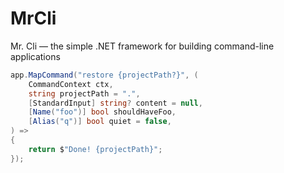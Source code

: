 # MrCli
Mr. Cli — the simple .NET framework for building command-line applications
```csharp
app.MapCommand("restore {projectPath?}", (
    CommandContext ctx,
    string projectPath = ".",
    [StandardInput] string? content = null,
    [Name("foo")] bool shouldHaveFoo,
    [Alias("q")] bool quiet = false,
) =>
{
    return $"Done! {projectPath}";
});
```
